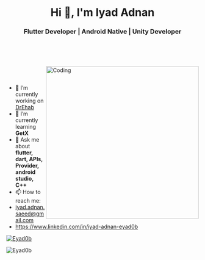 <h1 align="center">Hi 👋, I'm Iyad Adnan</h1>
<h3 align="center">Flutter Developer | Android Native | Unity Developer </h3>

<br><br><br>

<img align="right" alt="Coding" width="400" src="https://cdn.dribbble.com/users/2131993/screenshots/4948736/thoughtworks-gif_dribbble.gif"/>

<br><br>

- 🔭 I’m currently working on [DrEhab](https://github.com/abufaddaabdallah/ecommerce_full_application.git)
- 🌱 I’m currently learning **GetX**
- 💬 Ask me about **flutter, dart, APIs, Provider, android studio, C++**
- 📫 How to reach me:
-  iyad.adnan.saeed@gmail.com
-  https://www.linkedin.com/in/iyad-adnan-eyad0b
  <p align="left"> <a href="https://github.com/ryo-ma/github-profile-trophy"><img src="https://github-profile-trophy.vercel.app/?username=Eyad0b" alt="Eyad0b" /></a> </p>
  <p><img align="left" src="https://github-readme-stats.vercel.app/api/top-langs?username=Eyad0b&show_icons=true&locale=en&layout=compact" alt="Eyad0b" /></p>

<!--
**Eyad0b/Eyad0b** is a ✨ _special_ ✨ repository because its `README.md` (this file) appears on your GitHub profile.

Here are some ideas to get you started:

- 🔭 I’m currently working on ...
- 🌱 I’m currently learning ...
- 👯 I’m looking to collaborate on ...
- 🤔 I’m looking for help with ...
- 💬 Ask me about ...
- 📫 How to reach me: ...
- 😄 Pronouns: ...
- ⚡ Fun fact: ...
-->
